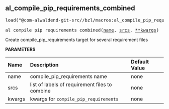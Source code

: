 <!-- Generated with Stardoc: http://skydoc.bazel.build -->



<a id="al_compile_pip_requirements_combined"></a>

## al_compile_pip_requirements_combined

<pre>
load("@com-alwaldend-git-src//bzl/macros:al_compile_pip_requirements_combined.bzl", "al_compile_pip_requirements_combined")

al_compile_pip_requirements_combined(<a href="#al_compile_pip_requirements_combined-name">name</a>, <a href="#al_compile_pip_requirements_combined-srcs">srcs</a>, <a href="#al_compile_pip_requirements_combined-kwargs">**kwargs</a>)
</pre>

Create compile_pip_requirements target for several requirement files

**PARAMETERS**


| Name  | Description | Default Value |
| :------------- | :------------- | :------------- |
| <a id="al_compile_pip_requirements_combined-name"></a>name |  compile_pip_requirements name   |  none |
| <a id="al_compile_pip_requirements_combined-srcs"></a>srcs |  list of labels of requirement files to combine   |  none |
| <a id="al_compile_pip_requirements_combined-kwargs"></a>kwargs |  kwargs for `compile_pip_requirements`   |  none |


